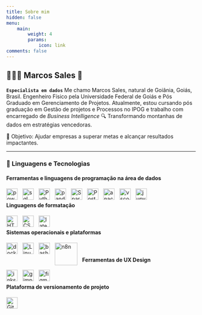```yaml
---
title: Sobre mim
hidden: false
menu:
    main: 
        weight: 4
        params:
            icon: link
comments: false
---
```

## 👩🏻‍💻 Marcos Sales 🎲

**`Especialista em dados`**
Me chamo Marcos Sales, natural de Goiânia, Goiás, Brasil. Engenheiro Físico pela Universidade Federal de Goiás e Pós Graduado em Gerenciamento de Projetos. Atualmente, estou cursando pós graduação em Gestão de projetos e Processos no IPOG e trabalho com encarregado de *Business Intelligence*
🔍 Transformando montanhas de dados em estratégias vencedoras.

🎯 Objetivo: Ajudar empresas a superar metas e alcançar resultados impactantes.

---

### 🤖 Linguagens e Tecnologias

#### Ferramentas e linguagens de programação na área de dados

<img
    align="left"
    alt="powerbi"
    title="powerbi"
    width="30px"
    style="padding-right: 10px;"
    src="https://upload.wikimedia.org/wikipedia/commons/thumb/c/cf/New_Power_BI_Logo.svg/600px-New_Power_BI_Logo.svg.png?20210102182532"
/>
<img
    align="left"
    alt="sql"
    title="sql"
    width="30px"
    style="padding-right: 10px;"
    src="https://upload.wikimedia.org/wikipedia/commons/thumb/d/d7/Sql_data_base_with_logo.svg/512px-Sql_data_base_with_logo.svg.png?20231031073357"
/>
<img
    align="left"
    alt="Python"
    title="Python"
    width="30px"
    style="padding-right: 10px;"
    src="https://cdn.jsdelivr.net/gh/devicons/devicon@latest/icons/python/python-original.svg"
/>
<img
    align="left"
    alt="pandas"
    title="pandas"
    width="30px"
    style="padding-right: 10px;"
    src="https://cdn.jsdelivr.net/gh/devicons/devicon@latest/icons/pandas/pandas-plain-wordmark.svg"
/>
<img
    align="left"
    alt="Spark"
    title="Spark"
    width="30px"
    style="padding-right: 10px;"
    src="https://cdn.jsdelivr.net/gh/devicons/devicon@latest/icons/apachespark/apachespark-original-wordmark.svg"
/>
<img
    align="left"
    alt="Postgresql"
    title="Postgresql"
    width="30px"
    style="padding-right: 10px;"
    src="https://cdn.jsdelivr.net/gh/devicons/devicon@latest/icons/postgresql/postgresql-plain-wordmark.svg"
/>
<img
    align="left"
    alt="anaconda"
    title="anaconda"
    width="30px"
    style="padding-right: 10px;"
    src="https://cdn.jsdelivr.net/gh/devicons/devicon@latest/icons/anaconda/anaconda-original-wordmark.svg"
/>
<img
    align="left"
    alt="vscode"
    title="vscode"
    width="30px"
    style="padding-right: 10px;"
    src="https://cdn.jsdelivr.net/gh/devicons/devicon@latest/icons/vscode/vscode-original.svg"
/>
<img
    align="left"
    alt="jupyter"
    title="jupyter"
    width="30px"
    style="padding-right: 10px;"
    src="https://upload.wikimedia.org/wikipedia/commons/2/27/Pentho_new_logo_Nov_2023.jpg?20240819084645"
/>

<br>

#### Linguagens de formatação

<img
    align="left"
    alt="HTML"
    title="HTML"
    width="30px"
    style="padding-right: 10px;"
    src="https://cdn.jsdelivr.net/gh/devicons/devicon@latest/icons/html5/html5-original.svg"
/>
<img
    align="left"
    alt="CSS"
    title="CSS"
    width="30px"
    style="padding-right: 10px;"
    src="https://cdn.jsdelivr.net/gh/devicons/devicon@latest/icons/css3/css3-original.svg"
/>
<img
    align="left"
    alt="latex"
    title="latex"
    width="30px"
    style="padding-right: 10px;"
    src="https://cdn.jsdelivr.net/gh/devicons/devicon@latest/icons/latex/latex-original.svg"
/>

<br>

#### Sistemas operacionais e plataformas

<img
    align="left"
    alt="docker"
    title="docker"
    width="30px"
    style="padding-right: 10px;"
    src="https://cdn.jsdelivr.net/gh/devicons/devicon@latest/icons/docker/docker-plain.svg"
/>
<img
    align="left"
    alt="Linux"
    title="Linux"
    width="30px"
    style="padding-right: 10px;"
    src="https://cdn.jsdelivr.net/gh/devicons/devicon@latest/icons/linux/linux-original.svg"
/>
<img
    align="left"
    alt="bash"
    title="bash"
    width="30px"
    style="padding-right: 10px;"
    src="https://cdn.jsdelivr.net/gh/devicons/devicon@latest/icons/bash/bash-original.svg"
/>
<img
    align="left"
    alt="n8n"
    title="n8n"
    width="60px"
    style="padding-right: 10px;"
    src="https://upload.wikimedia.org/wikipedia/commons/5/53/N8n-logo-new.svg"
/><br>

#### Ferramentas de UX Design

<img
    align="left"
    alt="inkscape"
    title="inkscape"
    width="30px"
    style="padding-right: 10px;"
    src="https://cdn.jsdelivr.net/gh/devicons/devicon@latest/icons/inkscape/inkscape-plain-wordmark.svg"
/>
<img
    align="left"
    alt="gimp"
    title="gimp"
    width="30px"
    style="padding-right: 10px;"
    src="https://cdn.jsdelivr.net/gh/devicons/devicon@latest/icons/gimp/gimp-plain.svg"
/>
<img
    align="left"
    alt="figma"
    title="figma"
    width="30px"
    style="padding-right: 10px;"
    src="https://upload.wikimedia.org/wikipedia/commons/3/33/Figma-logo.svg"
/>
<br>

#### Plataforma de versionamento de projeto

<img
    align="left"
    alt="Git"
    title="Git"
    width="30px"
    style="padding-right: 10px;"
    src="https://cdn.jsdelivr.net/gh/devicons/devicon@latest/icons/git/git-original.svg"
/>
<br>
